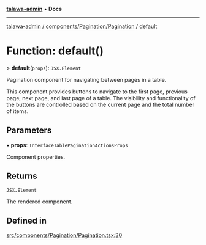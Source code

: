[**talawa-admin**](../../../../README.md) • **Docs**

***

[talawa-admin](../../../../modules.md) / [components/Pagination/Pagination](../README.md) / default

# Function: default()

\> **default**(`props`): `JSX.Element`

Pagination component for navigating between pages in a table.

This component provides buttons to navigate to the first page, previous page,
next page, and last page of a table. The visibility and functionality of the
buttons are controlled based on the current page and the total number of items.

## Parameters

• **props**: `InterfaceTablePaginationActionsProps`

Component properties.

## Returns

`JSX.Element`

The rendered component.

## Defined in

[src/components/Pagination/Pagination.tsx:30](https://github.com/PalisadoesFoundation/talawa-admin/blob/84f5af8b3720f5b290ac28bcfd7071c13e1f93aa/src/components/Pagination/Pagination.tsx#L30)

